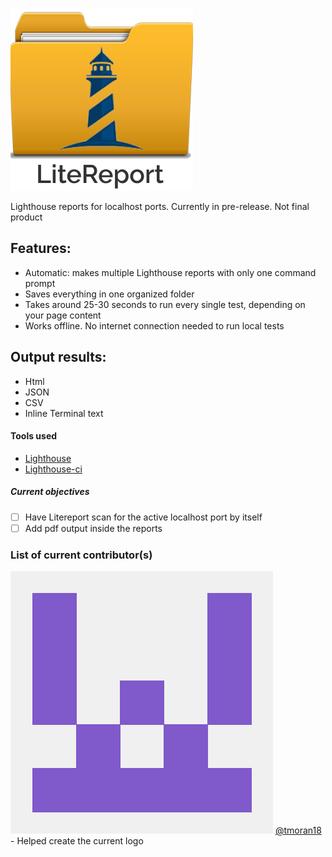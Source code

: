 ![LiteReport logo](/img/litereport-logo.png)

Lighthouse reports for localhost ports. Currently in pre-release. Not final product

## Features:

- Automatic: makes multiple Lighthouse reports with only one command prompt
- Saves everything in one organized folder
- Takes around 25-30 seconds to run every single test, depending on your page content
- Works offline. No internet connection needed to run local tests

## Output results:

- Html
- JSON
- CSV
- Inline Terminal text

#### Tools used

- [Lighthouse](https://www.npmjs.com/package/lighthouse)
- [Lighthouse-ci](https://www.npmjs.com/package/lighthouse-ci)

##### Current objectives

- [ ] Have Litereport scan for the active localhost port by itself
- [ ] Add pdf output inside the reports

### List of current contributor(s)

![User tmoran18](img/tmoran18.png) 
[@tmoran18](https://github.com/tmoran18) - Helped create the current logo


